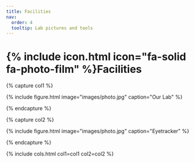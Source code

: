```yaml
---
title: Facilities
nav:
  order: 4
  tooltip: Lab pictures and tools
---
```


# {% include icon.html icon="fa-solid fa-photo-film" %}Facilities

{% capture col1 %}

{%
  include figure.html
  image="images/photo.jpg"
  caption="Our Lab"
%}

{% endcapture %}

{% capture col2 %}

{%
  include figure.html
  image="images/photo.jpg"
  caption="Eyetracker"
%}

{% endcapture %}

{% include cols.html col1=col1 col2=col2 %}
